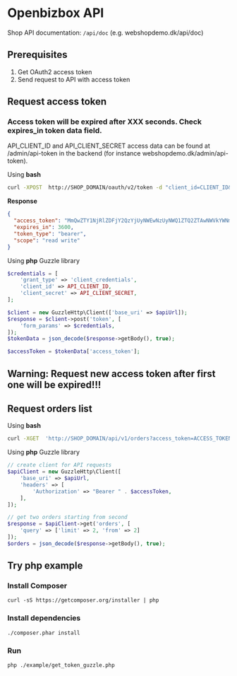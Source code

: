 Openbizbox API 
==============

Shop API documentation: `/api/doc` (e.g. webshopdemo.dk/api/doc)

## Prerequisites

1. Get OAuth2 access token
2. Send request to API with access token

## Request access token
### Access token will be expired after XXX seconds. Check **expires_in** token data field.

API_CLIENT_ID and API_CLIENT_SECRET access data can be found at /admin/api-token in the backend (for instance webshopdemo.dk/admin/api-token). 

Using **bash**
```bash
curl -XPOST  http://SHOP_DOMAIN/oauth/v2/token -d "client_id=CLIENT_ID&client_secret=CLIENT_SECRET&grant_type=client_credentials"
```

**Response**
```json
{
  "access_token": "MmQwZTY1NjRlZDFjY2QzYjUyNWEwNzUyNWQ1ZTQ2ZTAwNWVkYWNmM2IxMDMxMGZjNDJmMzJjYzQwZWZjNzNlZg",
  "expires_in": 3600,
  "token_type": "bearer",
  "scope": "read write"
}
```


Using **php** Guzzle library 
```php
$credentials = [
    'grant_type' => 'client_credentials',
    'client_id' => API_CLIENT_ID,
    'client_secret' => API_CLIENT_SECRET,
];

$client = new GuzzleHttp\Client(['base_uri' => $apiUrl]);
$response = $client->post('token', [ 
    'form_params' => $credentials,
]);
$tokenData = json_decode($response->getBody(), true);

$accessToken = $tokenData['access_token'];
```

## Warning: Request new access token after first one will be expired!!! 

## Request orders list

Using **bash**
```bash
curl -XGET  'http://SHOP_DOMAIN/api/v1/orders?access_token=ACCESS_TOKEN&limit=2&from=2'
```

Using **php** Guzzle library
```php
// create client for API requests
$apiClient = new GuzzleHttp\Client([
    'base_uri' => $apiUrl,
    'headers' => [
        'Authorization' => "Bearer " . $accessToken,
    ],
]);

// get two orders starting from second
$response = $apiClient->get('orders', [
    'query' => ['limit' => 2, 'from' => 2]
]);
$orders = json_decode($response->getBody(), true);
```

## Try **php** example

### Install Composer

`curl -sS https://getcomposer.org/installer | php`

### Install dependencies

`./composer.phar install`

### Run
 
`php ./example/get_token_guzzle.php`
